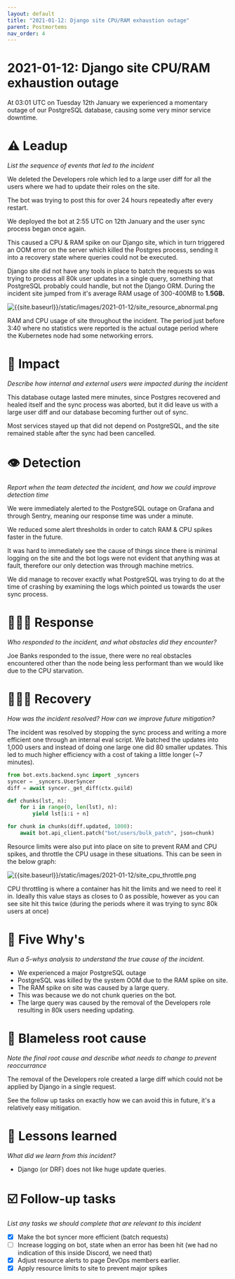 ```yaml
---
layout: default
title: "2021-01-12: Django site CPU/RAM exhaustion outage"
parent: Postmortems
nav_order: 4
---
```


# 2021-01-12: Django site CPU/RAM exhaustion outage

At 03:01 UTC on Tuesday 12th January we experienced a momentary outage of our PostgreSQL database, causing some very minor service downtime.

# ⚠️ Leadup

*List the sequence of events that led to the incident*

We deleted the Developers role which led to a large user diff for all the users where we had to update their roles on the site.

The bot was trying to post this for over 24 hours repeatedly after every restart.

We deployed the bot at 2:55 UTC on 12th January and the user sync process began once again.

This caused a CPU & RAM spike on our Django site, which in turn triggered an OOM error on the server which killed the Postgres process, sending it into a recovery state where queries could not be executed.

Django site did not have any tools in place to batch the requests so was trying to process all 80k user updates in a single query, something that PostgreSQL probably could handle, but not the Django ORM. During the incident site jumped from it's average RAM usage of 300-400MB to **1.5GB.**

![{{site.baseurl}}/static/images/2021-01-12/site_resource_abnormal.png]({{site.baseurl}}/static/images/2021-01-12/site_resource_abnormal.png)

RAM and CPU usage of site throughout the incident. The period just before 3:40 where no statistics were reported is the actual outage period where the Kubernetes node had some networking errors.

# 🥏 Impact

*Describe how internal and external users were impacted during the incident*

This database outage lasted mere minutes, since Postgres recovered and healed itself and the sync process was aborted, but it did leave us with a large user diff and our database becoming further out of sync.

Most services stayed up that did not depend on PostgreSQL, and the site remained stable after the sync had been cancelled.

# 👁️ Detection

*Report when the team detected the incident, and how we could improve detection time*

We were immediately alerted to the PostgreSQL outage on Grafana and through Sentry, meaning our response time was under a minute.

We reduced some alert thresholds in order to catch RAM & CPU spikes faster in the future.

It was hard to immediately see the cause of things since there is minimal logging on the site and the bot logs were not evident that anything was at fault, therefore our only detection was through machine metrics.

We did manage to recover exactly what PostgreSQL was trying to do at the time of crashing by examining the logs which pointed us towards the user sync process.

# 🙋🏿‍♂️ Response

*Who responded to the incident, and what obstacles did they encounter?*

Joe Banks responded to the issue, there were no real obstacles encountered other than the node being less performant than we would like due to the CPU starvation.

# 🙆🏽‍♀️ Recovery

*How was the incident resolved? How can we improve future mitigation?*

The incident was resolved by stopping the sync process and writing a more efficient one through an internal eval script. We batched the updates into 1,000 users and instead of doing one large one did 80 smaller updates. This led to much higher efficiency with a cost of taking a little longer (~7 minutes).

```python
from bot.exts.backend.sync import _syncers
syncer = _syncers.UserSyncer
diff = await syncer._get_diff(ctx.guild)

def chunks(lst, n):
    for i in range(0, len(lst), n):
        yield lst[i:i + n]

for chunk in chunks(diff.updated, 1000):
    await bot.api_client.patch("bot/users/bulk_patch", json=chunk)
```

Resource limits were also put into place on site to prevent RAM and CPU spikes, and throttle the CPU usage in these situations. This can be seen in the below graph:

![{{site.baseurl}}/static/images/2021-01-12/site_cpu_throttle.png]({{site.baseurl}}/static/images/2021-01-12/site_cpu_throttle.png)

CPU throttling is where a container has hit the limits and we need to reel it in. Ideally this value stays as closes to 0 as possible, however as you can see site hit this twice (during the periods where it was trying to sync 80k users at once)

# 🔎 Five Why's

*Run a 5-whys analysis to understand the true cause of the incident.*

- We experienced a major PostgreSQL outage
- PostgreSQL was killed by the system OOM due to the RAM spike on site.
- The RAM spike on site was caused by a large query.
- This was because we do not chunk queries on the bot.
- The large query was caused by the removal of the Developers role resulting in 80k users needing updating.

# 🌱 Blameless root cause

*Note the final root cause and describe what needs to change to prevent reoccurrance*

The removal of the Developers role created a large diff which could not be applied by Django in a single request.

See the follow up tasks on exactly how we can avoid this in future, it's a relatively easy mitigation.

# 🤔 Lessons learned

*What did we learn from this incident?*

- Django (or DRF) does not like huge update queries.

# ☑️ Follow-up tasks

*List any tasks we should complete that are relevant to this incident*

- [x]  Make the bot syncer more efficient (batch requests)
- [ ]  Increase logging on bot, state when an error has been hit (we had no indication of this inside Discord, we need that)
- [x]  Adjust resource alerts to page DevOps members earlier.
- [x]  Apply resource limits to site to prevent major spikes
